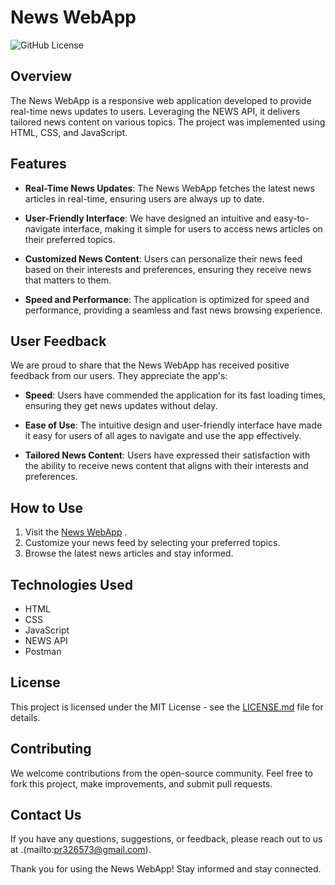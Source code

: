 # News WebApp

![GitHub License](https://img.shields.io/badge/license-MIT-blue.svg)

## Overview

The News WebApp is a responsive web application developed to provide real-time news updates to users. Leveraging the NEWS API, it delivers tailored news content on various topics. The project was implemented using HTML, CSS, and JavaScript.

## Features

- **Real-Time News Updates**: The News WebApp fetches the latest news articles in real-time, ensuring users are always up to date.

- **User-Friendly Interface**: We have designed an intuitive and easy-to-navigate interface, making it simple for users to access news articles on their preferred topics.

- **Customized News Content**: Users can personalize their news feed based on their interests and preferences, ensuring they receive news that matters to them.

- **Speed and Performance**: The application is optimized for speed and performance, providing a seamless and fast news browsing experience.

## User Feedback

We are proud to share that the News WebApp has received positive feedback from our users. They appreciate the app's:

- **Speed**: Users have commended the application for its fast loading times, ensuring they get news updates without delay.

- **Ease of Use**: The intuitive design and user-friendly interface have made it easy for users of all ages to navigate and use the app effectively.

- **Tailored News Content**: Users have expressed their satisfaction with the ability to receive news content that aligns with their interests and preferences.

## How to Use

1. Visit the [News WebApp](#) .
2. Customize your news feed by selecting your preferred topics.
3. Browse the latest news articles and stay informed.

## Technologies Used

- HTML
- CSS
- JavaScript
- NEWS API
- Postman
## License

This project is licensed under the MIT License - see the [LICENSE.md](LICENSE.md) file for details.

## Contributing

We welcome contributions from the open-source community. Feel free to fork this project, make improvements, and submit pull requests.

## Contact Us

If you have any questions, suggestions, or feedback, please reach out to us at .(mailto:pr326573@gmail.com).

Thank you for using the News WebApp! Stay informed and stay connected.
